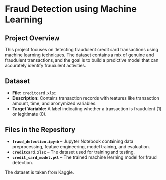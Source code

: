 # Fraud Detection using Machine Learning

## Project Overview
This project focuses on detecting fraudulent credit card transactions using machine learning techniques. The dataset contains a mix of genuine and fraudulent transactions, and the goal is to build a predictive model that can accurately identify fraudulent activities.

## Dataset
- **File:** `creditcard.xlsx`
- **Description:** Contains transaction records with features like transaction amount, time, and anonymized variables.
- **Target Variable:** A label indicating whether a transaction is fraudulent (1) or legitimate (0).

## Files in the Repository
- **`fraud_detection.ipynb`** – Jupyter Notebook containing data preprocessing, feature engineering, model training, and evaluation.
- **`creditcard.xlsx`** – The dataset used for training and testing.
- **`credit_card_model.pkl`** – The trained machine learning model for fraud detection.

The dataset is taken from Kaggle.

